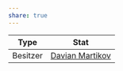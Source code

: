 ```yaml
---
share: true
---
```


| Type | Stat |
| --- | --- |
| Besitzer | [Davian Martikov](../../NPCs/Davian%20Martikov.md) |
